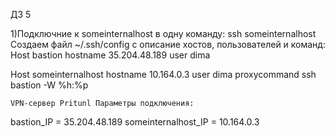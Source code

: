 ДЗ 5

1)Подключние к someinternalhost в одну команду: ssh someinternalhost
Создаем файл ~/.ssh/config с описание хостов, пользователей и команд:
Host bastion
hostname 35.204.48.189
user dima

Host someinternalhost
hostname 10.164.0.3
user dima
proxycommand ssh bastion -W %h:%p

    VPN-сервер Pritunl Параметры подключения:

bastion_IP = 35.204.48.189
someinternalhost_IP = 10.164.0.3



